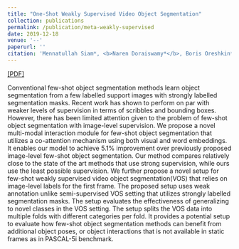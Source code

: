 ```yaml
---
title: "One-Shot Weakly Supervised Video Object Segmentation"
collection: publications
permalink: /publication/meta-weakly-supervised
date: 2019-12-18
venue: '--'
paperurl: ''
citation: 'Mennatullah Siam*, <b>Naren Doraiswamy*</b>, Boris Oreshkin*, Hengshuai Yao, Martin Jagersand. (2019).<i>Accepted in ICLR 2020 PML4DC Workshop</i>. <b>ICLR 2020</b>'
---
```

[[PDF]](https://arxiv.org/abs/1912.08936)

Conventional few-shot object segmentation methods learn object segmentation from a few labelled support images with strongly labelled segmentation masks. Recent work has shown to perform on par with weaker levels of supervision in terms of scribbles and bounding boxes. However, there has been limited attention given to the problem of few-shot object segmentation with image-level supervision. We propose a novel multi-modal interaction module for few-shot object segmentation that utilizes a co-attention mechanism using both visual and word embeddings. It enables our model to achieve 5.1% improvement over previously proposed image-level few-shot object segmentation. Our method compares relatively close to the state of the art methods that use strong supervision, while ours use the least possible supervision. We further propose a novel setup for few-shot weakly supervised video object segmentation(VOS) that relies on image-level labels for the first frame. The proposed setup uses weak annotation unlike semi-supervised VOS setting that utilizes strongly labelled segmentation masks. The setup evaluates the effectiveness of generalizing to novel classes in the VOS setting. The setup splits the VOS data into multiple folds with different categories per fold. It provides a potential setup to evaluate how few-shot object segmentation methods can benefit from additional object poses, or object interactions that is not available in static frames as in PASCAL-5i benchmark. 
